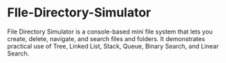 # FIle-Directory-Simulator
File Directory Simulator is a console-based mini file system that lets you create, delete, navigate, and search files and folders. It demonstrates practical use of Tree, Linked List, Stack, Queue, Binary Search, and Linear Search.
